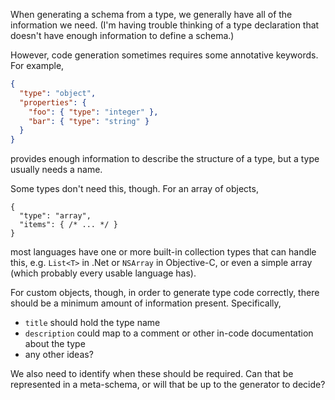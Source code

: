 When generating a schema from a type, we generally have all of the information we need.  (I'm having trouble thinking of a type declaration that doesn't have enough information to define a schema.)

However, code generation sometimes requires some annotative keywords.  For example,

```json
{
  "type": "object",
  "properties": {
    "foo": { "type": "integer" },
    "bar": { "type": "string" }
  }
}
```

provides enough information to describe the structure of a type, but a type usually needs a name.

Some types don't need this, though.  For an array of objects,

```jsonc
{
  "type": "array",
  "items": { /* ... */ }
}
```

most languages have one or more built-in collection types that can handle this, e.g. `List<T>` in .Net or `NSArray` in Objective-C, or even a simple array (which probably every usable language has).

For custom objects, though, in order to generate type code correctly, there should be a minimum amount of information present.  Specifically,

- `title` should hold the type name
- `description` could map to a comment or other in-code documentation about the type
- any other ideas?

We also need to identify when these should be required.  Can that be represented in a meta-schema, or will that be up to the generator to decide?